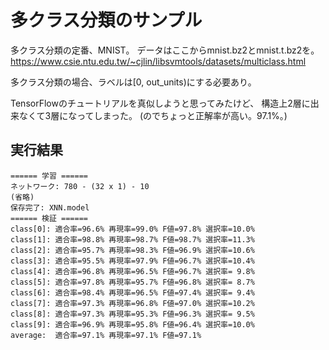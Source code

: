 多クラス分類のサンプル
======================

多クラス分類の定番、MNIST。
データはここからmnist.bz2とmnist.t.bz2を。
https://www.csie.ntu.edu.tw/~cjlin/libsvmtools/datasets/multiclass.html

多クラス分類の場合、ラベルは[0, out_units)にする必要あり。

TensorFlowのチュートリアルを真似しようと思ってみたけど、
構造上2層に出来なくて3層になってしまった。
(のでちょっと正解率が高い。97.1%。)

実行結果
--------

	====== 学習 ======
	ネットワーク: 780 - (32 x 1) - 10
	(省略)
	保存完了: XNN.model
	====== 検証 ======
	class[0]: 適合率=96.6% 再現率=99.0% F値=97.8% 選択率=10.0%
	class[1]: 適合率=98.8% 再現率=98.7% F値=98.7% 選択率=11.3%
	class[2]: 適合率=95.7% 再現率=98.3% F値=96.9% 選択率=10.6%
	class[3]: 適合率=95.5% 再現率=97.9% F値=96.7% 選択率=10.4%
	class[4]: 適合率=96.8% 再現率=96.5% F値=96.7% 選択率= 9.8%
	class[5]: 適合率=97.8% 再現率=95.7% F値=96.8% 選択率= 8.7%
	class[6]: 適合率=98.4% 再現率=96.5% F値=97.4% 選択率= 9.4%
	class[7]: 適合率=97.3% 再現率=96.8% F値=97.0% 選択率=10.2%
	class[8]: 適合率=97.3% 再現率=95.3% F値=96.3% 選択率= 9.5%
	class[9]: 適合率=96.9% 再現率=95.8% F値=96.4% 選択率=10.0%
	average:  適合率=97.1% 再現率=97.1% F値=97.1%

